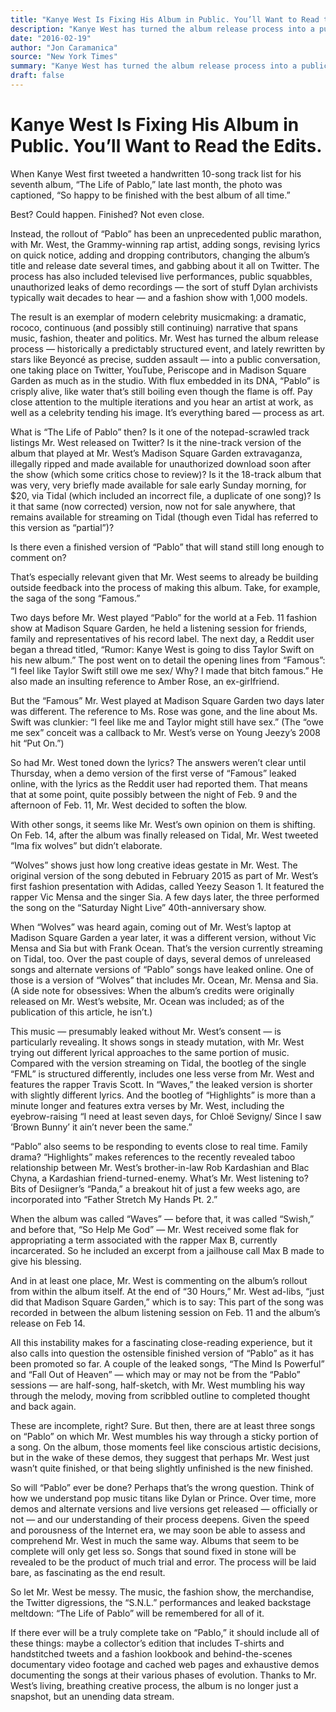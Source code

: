 ```yaml
---
title: "Kanye West Is Fixing His Album in Public. You’ll Want to Read the Edits."
description: "Kanye West has turned the album release process into a public conversation. The process has also included televised live performances, public squabbles, unauthorized leaks of demo recordings and a fas..."
date: "2016-02-19"
author: "Jon Caramanica"
source: "New York Times"
summary: "Kanye West has turned the album release process into a public conversation. The process has also included televised live performances, public squabbles, unauthorized leaks of demo recordings and a fashion show with 1,000 models. It’s everything bared — process as art."
draft: false
---
```


# Kanye West Is Fixing His Album in Public. You’ll Want to Read the Edits.

When Kanye West first tweeted a handwritten 10-song track list for his seventh album, “The Life of Pablo,” late last month, the photo was captioned, “So happy to be finished with the best album of all time.”

Best? Could happen. Finished? Not even close.

Instead, the rollout of “Pablo” has been an unprecedented public marathon, with Mr. West, the Grammy-winning rap artist, adding songs, revising lyrics on quick notice, adding and dropping contributors, changing the album’s title and release date several times, and gabbing about it all on Twitter. The process has also included televised live performances, public squabbles, unauthorized leaks of demo recordings — the sort of stuff Dylan archivists typically wait decades to hear — and a fashion show with 1,000 models.

The result is an exemplar of modern celebrity musicmaking: a dramatic, rococo, continuous (and possibly still continuing) narrative that spans music, fashion, theater and politics. Mr. West has turned the album release process — historically a predictably structured event, and lately rewritten by stars like Beyoncé as precise, sudden assault — into a public conversation, one taking place on Twitter, YouTube, Periscope and in Madison Square Garden as much as in the studio. With flux embedded in its DNA, “Pablo” is crisply alive, like water that’s still boiling even though the flame is off. Pay close attention to the multiple iterations and you hear an artist at work, as well as a celebrity tending his image. It’s everything bared — process as art.

What is “The Life of Pablo” then? Is it one of the notepad-scrawled track listings Mr. West released on Twitter? Is it the nine-track version of the album that played at Mr. West’s Madison Square Garden extravaganza, illegally ripped and made available for unauthorized download soon after the show (which some critics chose to review)? Is it the 18-track album that was very, very briefly made available for sale early Sunday morning, for $20, via Tidal (which included an incorrect file, a duplicate of one song)? Is it that same (now corrected) version, now not for sale anywhere, that remains available for streaming on Tidal (though even Tidal has referred to this version as “partial”)?

Is there even a finished version of “Pablo” that will stand still long enough to comment on?

That’s especially relevant given that Mr. West seems to already be building outside feedback into the process of making this album. Take, for example, the saga of the song “Famous.”

Two days before Mr. West played “Pablo” for the world at a Feb. 11 fashion show at Madison Square Garden, he held a listening session for friends, family and representatives of his record label. The next day, a Reddit user began a thread titled, “Rumor: Kanye West is going to diss Taylor Swift on his new album.” The post went on to detail the opening lines from “Famous”: “I feel like Taylor Swift still owe me sex/ Why? I made that bitch famous.” He also made an insulting reference to Amber Rose, an ex-girlfriend.

But the “Famous” Mr. West played at Madison Square Garden two days later was different. The reference to Ms. Rose was gone, and the line about Ms. Swift was clunkier: “I feel like me and Taylor might still have sex.” (The “owe me sex” conceit was a callback to Mr. West’s verse on Young Jeezy’s 2008 hit “Put On.”)

So had Mr. West toned down the lyrics? The answers weren’t clear until Thursday, when a demo version of the first verse of “Famous” leaked online, with the lyrics as the Reddit user had reported them. That means that at some point, quite possibly between the night of Feb. 9 and the afternoon of Feb. 11, Mr. West decided to soften the blow.

With other songs, it seems like Mr. West’s own opinion on them is shifting. On Feb. 14, after the album was finally released on Tidal, Mr. West tweeted “Ima fix wolves” but didn’t elaborate.

“Wolves” shows just how long creative ideas gestate in Mr. West. The original version of the song debuted in February 2015 as part of Mr. West’s first fashion presentation with Adidas, called Yeezy Season 1. It featured the rapper Vic Mensa and the singer Sia. A few days later, the three performed the song on the “Saturday Night Live” 40th-anniversary show.

When “Wolves” was heard again, coming out of Mr. West’s laptop at Madison Square Garden a year later, it was a different version, without Vic Mensa and Sia but with Frank Ocean. That’s the version currently streaming on Tidal, too. Over the past couple of days, several demos of unreleased songs and alternate versions of “Pablo” songs have leaked online. One of those is a version of “Wolves” that includes Mr. Ocean, Mr. Mensa and Sia. (A side note for obsessives: When the album’s credits were originally released on Mr. West’s website, Mr. Ocean was included; as of the publication of this article, he isn’t.)

This music — presumably leaked without Mr. West’s consent — is particularly revealing. It shows songs in steady mutation, with Mr. West trying out different lyrical approaches to the same portion of music. Compared with the version streaming on Tidal, the bootleg of the single “FML” is structured differently, includes one less verse from Mr. West and features the rapper Travis Scott. In “Waves,” the leaked version is shorter with slightly different lyrics. And the bootleg of “Highlights” is more than a minute longer and features extra verses by Mr. West, including the eyebrow-raising “I need at least seven days, for Chloë Sevigny/ Since I saw ‘Brown Bunny’ it ain’t never been the same.”

“Pablo” also seems to be responding to events close to real time. Family drama? “Highlights” makes references to the recently revealed taboo relationship between Mr. West’s brother-in-law Rob Kardashian and Blac Chyna, a Kardashian friend-turned-enemy. What’s Mr. West listening to? Bits of Desiigner’s “Panda,” a breakout hit of just a few weeks ago, are incorporated into “Father Stretch My Hands Pt. 2.”

When the album was called “Waves” — before that, it was called “Swish,” and before that, “So Help Me God” — Mr. West received some flak for appropriating a term associated with the rapper Max B, currently incarcerated. So he included an excerpt from a jailhouse call Max B made to give his blessing.

And in at least one place, Mr. West is commenting on the album’s rollout from within the album itself. At the end of “30 Hours,” Mr. West ad-libs, “just did that Madison Square Garden,” which is to say: This part of the song was recorded in between the album listening session on Feb. 11 and the album’s release on Feb 14.

All this instability makes for a fascinating close-reading experience, but it also calls into question the ostensible finished version of “Pablo” as it has been promoted so far. A couple of the leaked songs, “The Mind Is Powerful” and “Fall Out of Heaven” — which may or may not be from the “Pablo” sessions — are half-song, half-sketch, with Mr. West mumbling his way through the melody, moving from scribbled outline to completed thought and back again.

These are incomplete, right? Sure. But then, there are at least three songs on “Pablo” on which Mr. West mumbles his way through a sticky portion of a song. On the album, those moments feel like conscious artistic decisions, but in the wake of these demos, they suggest that perhaps Mr. West just wasn’t quite finished, or that being slightly unfinished is the new finished.

So will “Pablo” ever be done? Perhaps that’s the wrong question. Think of how we understand pop music titans like Dylan or Prince. Over time, more demos and alternate versions and live versions get released — officially or not — and our understanding of their process deepens. Given the speed and porousness of the Internet era, we may soon be able to assess and comprehend Mr. West in much the same way. Albums that seem to be complete will only get less so. Songs that sound fixed in stone will be revealed to be the product of much trial and error. The process will be laid bare, as fascinating as the end result.

So let Mr. West be messy. The music, the fashion show, the merchandise, the Twitter digressions, the “S.N.L.” performances and leaked backstage meltdown: “The Life of Pablo” will be remembered for all of it.

If there ever will be a truly complete take on “Pablo,” it should include all of these things: maybe a collector’s edition that includes T-shirts and handstitched tweets and a fashion lookbook and behind-the-scenes documentary video footage and cached web pages and exhaustive demos documenting the songs at their various phases of evolution. Thanks to Mr. West’s living, breathing creative process, the album is no longer just a snapshot, but an unending data stream.

